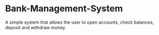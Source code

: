 # Bank-Management-System
A simple system that allows the user to open accounts, check balances, deposit and withdraw money.
